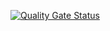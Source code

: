 [![Quality Gate Status](https://sonarqube.sgr.cspark.kr/api/project_badges/measure?project=S11P12B103&metric=alert_status&token=sqb_7783c10be1bb9bd51a41fd108eace8ee89f62c20)](https://sonarqube.sgr.cspark.kr/dashboard?id=S11P12B103)